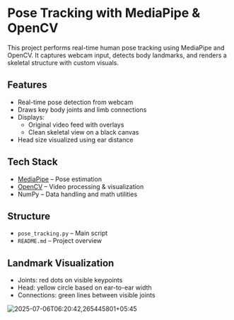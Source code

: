 # Pose Tracking with MediaPipe & OpenCV

This project performs real-time human pose tracking using MediaPipe and OpenCV. It captures webcam input, detects body landmarks, and renders a skeletal structure with custom visuals.

## Features

- Real-time pose detection from webcam
- Draws key body joints and limb connections
- Displays:
  - Original video feed with overlays
  - Clean skeletal view on a black canvas
- Head size visualized using ear distance

## Tech Stack

- [MediaPipe](https://google.github.io/mediapipe/) – Pose estimation
- [OpenCV](https://opencv.org/) – Video processing & visualization
- NumPy – Data handling and math utilities

## Structure

- `pose_tracking.py` – Main script
- `README.md` – Project overview

## Landmark Visualization

- Joints: red dots on visible keypoints
- Head: yellow circle based on ear-to-ear width
- Connections: green lines between visible joints


![2025-07-06T06:20:42,265445801+05:45](https://github.com/user-attachments/assets/89f5be71-74e8-4d4d-80b5-304971e34d6b)
